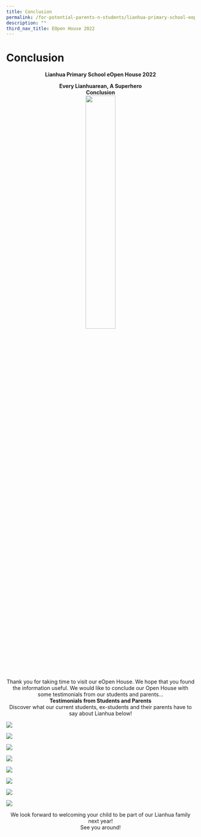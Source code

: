 ```yaml
---
title: Conclusion
permalink: /for-potential-parents-n-students/lianhua-primary-school-eopen-house-2022/conclusion/
description: ""
third_nav_title: EOpen House 2022
---
```

# Conclusion

**<center>Lianhua Primary School eOpen House 2022</center>**

<center><b>Every Lianhuarean, A Superhero<br>Conclusion</b></center>

<center><img src="/images/Potential%20Parents%20&%20Students/EOpen%20house%202022/Conclusion/Superheroes%20On%20a%20ship.png" style="width:40%"></center>

<center>Thank you for taking time to visit our eOpen House. We hope that you found the information useful. We would like to conclude our Open House with some testimonials from our students and parents…</center>

<center><b>Testimonials from Students and Parents</b><br>Discover what our current students, ex-students and their parents have to say about Lianhua below!</center>

![](/images/Potential%20Parents%20&%20Students/EOpen%20house%202022/Conclusion/c1.jpg)

![](/images/Potential%20Parents%20&%20Students/EOpen%20house%202022/Conclusion/c2.jpg)

![](/images/Potential%20Parents%20&%20Students/EOpen%20house%202022/Conclusion/c3.jpg)

![](/images/Potential%20Parents%20&%20Students/EOpen%20house%202022/Conclusion/c4.jpg)

![](/images/Potential%20Parents%20&%20Students/EOpen%20house%202022/Conclusion/c5.jpg)

![](/images/Potential%20Parents%20&%20Students/EOpen%20house%202022/Conclusion/c6.jpg)

![](/images/Potential%20Parents%20&%20Students/EOpen%20house%202022/Conclusion/c7.jpg)

![](/images/Potential%20Parents%20&%20Students/EOpen%20house%202022/Conclusion/c8.jpg)


<center>We look forward to welcoming your child to be part of our Lianhua family next year! <br>See you around!</center>